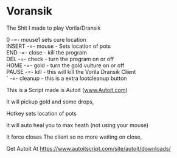 # Voransik
 The Shit I made to play Vorila/Dransik


0      -=-   mouse1 sets cure location <br>
INSERT -=-   mouse  - Sets location of pots<br>
END    -=-   close  - kill the program <br>
DEL    -=-   check  - turn the program on or off<br>
HOME   -=-   gold   - turn the gold vulture on or off<br>
PAUSE  -=-   kill   - this will kill the Vorila Dransik Client<br>
`      -=-  cleanup  - this is a extra lootcleanup button<br>


This is a Script made is Autoit (www.Autoit.com)

It will pickup gold and some drops, <br>

Hotkey sets location of pots<br>

It will auto heal you to max heath (not using your mouse)<br>

It force closes The client so no more waiting on close, <br>

Get Autoit At 
	https://www.autoitscript.com/site/autoit/downloads/
